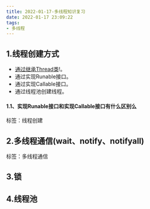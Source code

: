 ```yaml
---
title: 2022-01-17-多线程知识复习
date: 2022-01-17 23:09:22
tags:
- 多线程
---
```


## 1.线程创建方式
- [通过继承Thread类](https://raw.githubusercontent.com/LouisCherry/Jdk18Source/master/src/com.test.source18/test/muiltythread/createthread/ThreadByExtend.java?token=GHSAT0AAAAAABQUUJGGNQOYAAUTTM4SPWUEYPGJOZQ)!。 
- 通过实现Runable接口。 
- 通过实现Callable接口。 
- 通过线程池创建线程。

#### 1.1、实现Runable接口和实现Callable接口有什么区别么

标签：线程创建

## 2.多线程通信(wait、notify、notifyall)
标签：多线程通信

## 3.锁

## 4.线程池